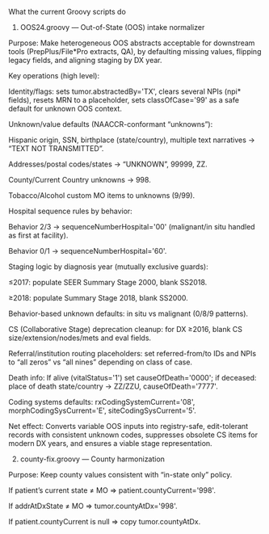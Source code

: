What the current Groovy scripts do
1) OOS24.groovy — Out-of-State (OOS) intake normalizer

Purpose: Make heterogeneous OOS abstracts acceptable for downstream tools (PrepPlus/File*Pro extracts, QA), by defaulting missing values, flipping legacy fields, and aligning staging by DX year.

Key operations (high level):

Identity/flags: sets tumor.abstractedBy='TX', clears several NPIs (npi* fields), resets MRN to a placeholder, sets classOfCase='99' as a safe default for unknown OOS context.

Unknown/value defaults (NAACCR-conformant “unknowns”):

Hispanic origin, SSN, birthplace (state/country), multiple text narratives → “TEXT NOT TRANSMITTED”.

Addresses/postal codes/states → “UNKNOWN”, 99999, ZZ.

County/Current Country unknowns → 998.

Tobacco/Alcohol custom MO items to unknowns (9/99).

Hospital sequence rules by behavior:

Behavior 2/3 → sequenceNumberHospital='00' (malignant/in situ handled as first at facility).

Behavior 0/1 → sequenceNumberHospital='60'.

Staging logic by diagnosis year (mutually exclusive guards):

≤2017: populate SEER Summary Stage 2000, blank SS2018.

≥2018: populate Summary Stage 2018, blank SS2000.

Behavior-based unknown defaults: in situ vs malignant (0/8/9 patterns).

CS (Collaborative Stage) deprecation cleanup: for DX ≥2016, blank CS size/extension/nodes/mets and eval fields.

Referral/institution routing placeholders: set referred-from/to IDs and NPIs to “all zeros” vs “all nines” depending on class of case.

Death info: If alive (vitalStatus='1') set causeOfDeath='0000'; if deceased: place of death state/country → ZZ/ZZU, causeOfDeath='7777'.

Coding systems defaults: rxCodingSystemCurrent='08', morphCodingSysCurrent='E', siteCodingSysCurrent='5'.

Net effect: Converts variable OOS inputs into registry-safe, edit-tolerant records with consistent unknown codes, suppresses obsolete CS items for modern DX years, and ensures a viable stage representation.

2) county-fix.groovy — County harmonization

Purpose: Keep county values consistent with “in-state only” policy.

If patient’s current state ≠ MO ⇒ patient.countyCurrent='998'.

If addrAtDxState ≠ MO ⇒ tumor.countyAtDx='998'.

If patient.countyCurrent is null ⇒ copy tumor.countyAtDx.
